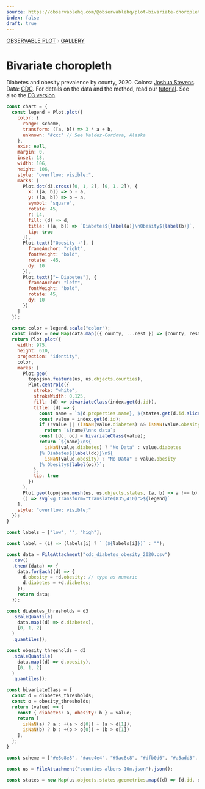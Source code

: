 ```yaml
---
source: https://observablehq.com/@observablehq/plot-bivariate-choropleth
index: false
draft: true
---
```


<div style="color: grey; font: 13px/25.5px var(--sans-serif); text-transform: uppercase;"><h1 style="display: none;">Plot: Bivariate choropleth</h1><a href="/plot">Observable Plot</a> › <a href="/@observablehq/plot-gallery">Gallery</a></div>

# Bivariate choropleth

Diabetes and obesity prevalence by county, 2020. Colors: [Joshua Stevens](http://www.joshuastevens.net/cartography/make-a-bivariate-choropleth-map/). Data: [CDC](https://gis.cdc.gov/grasp/diabetes/diabetesatlas-surveillance.html). For details on the data and the method, read our [tutorial](https://observablehq.com/@observablehq/plot-bivariate-choropleth-explained). See also the [D3 version](/@d3/bivariate-choropleth).

```js echo
const chart = {
  const legend = Plot.plot({
    color: {
      range: scheme,
      transform: ([a, b]) => 3 * a + b,
      unknown: "#ccc" // See Valdez-Cordova, Alaska
    },
    axis: null,
    margin: 0,
    inset: 18,
    width: 106,
    height: 106,
    style: "overflow: visible;",
    marks: [
      Plot.dot(d3.cross([0, 1, 2], [0, 1, 2]), {
        x: ([a, b]) => b - a,
        y: ([a, b]) => b + a,
        symbol: "square",
        rotate: 45,
        r: 14,
        fill: (d) => d,
        title: ([a, b]) => `Diabetes${label(a)}\nObesity${label(b)}`,
        tip: true
      }),
      Plot.text(["Obesity →"], {
        frameAnchor: "right",
        fontWeight: "bold",
        rotate: -45,
        dy: 10
      }),
      Plot.text(["← Diabetes"], {
        frameAnchor: "left",
        fontWeight: "bold",
        rotate: 45,
        dy: 10
      })
    ]
  });

  const color = legend.scale("color");
  const index = new Map(data.map(({ county, ...rest }) => [county, rest]));
  return Plot.plot({
    width: 975,
    height: 610,
    projection: "identity",
    color,
    marks: [
      Plot.geo(
        topojson.feature(us, us.objects.counties),
        Plot.centroid({
          stroke: "white",
          strokeWidth: 0.125,
          fill: (d) => bivariateClass(index.get(d.id)),
          title: (d) => {
            const name = `${d.properties.name}, ${states.get(d.id.slice(0, 2)).name}`;
            const value = index.get(d.id);
            if (!value || (isNaN(value.diabetes) && isNaN(value.obesity)))
              return `${name}\nno data`;
            const [dc, oc] = bivariateClass(value);
            return `${name}\n${
              isNaN(value.diabetes) ? "No Data" : value.diabetes
            }% Diabetes${label(dc)}\n${
              isNaN(value.obesity) ? "No Data" : value.obesity
            }% Obesity${label(oc)}`;
          },
          tip: true
        })
      ),
      Plot.geo(topojson.mesh(us, us.objects.states, (a, b) => a !== b), {stroke: "white"}),
      () => svg`<g transform="translate(835,410)">${legend}`
    ],
    style: "overflow: visible;"
  });
}
```

```js echo
const labels = ["low", "", "high"];
```

```js echo
const label = (i) => (labels[i] ? ` (${labels[i]})` : "");
```

```js echo
const data = FileAttachment("cdc_diabetes_obesity_2020.csv")
  .csv()
  .then((data) => {
    data.forEach((d) => {
      d.obesity = +d.obesity; // type as numeric
      d.diabetes = +d.diabetes;
    });
    return data;
  });
```

```js echo
const diabetes_thresholds = d3
  .scaleQuantile(
    data.map((d) => d.diabetes),
    [0, 1, 2]
  )
  .quantiles();
```

```js echo
const obesity_thresholds = d3
  .scaleQuantile(
    data.map((d) => d.obesity),
    [0, 1, 2]
  )
  .quantiles();
```

```js echo
const bivariateClass = {
  const d = diabetes_thresholds;
  const o = obesity_thresholds;
  return (value) => {
    const { diabetes: a, obesity: b } = value;
    return [
      isNaN(a) ? a : +(a > d[0]) + (a > d[1]),
      isNaN(b) ? b : +(b > o[0]) + (b > o[1])
    ];
  };
}
```

```js echo
const scheme = ["#e8e8e8", "#ace4e4", "#5ac8c8", "#dfb0d6", "#a5add3", "#5698b9", "#be64ac", "#8c62aa", "#3b4994"];
```

```js echo
const us = FileAttachment("counties-albers-10m.json").json();
```

```js echo
const states = new Map(us.objects.states.geometries.map((d) => [d.id, d.properties]));
```
